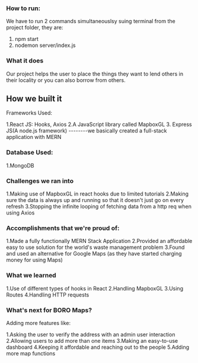 ### How to run:

We have to run 2 commands simultaneouslsy suing terminal from the project folder, they are:
1. npm start 
2. nodemon server/index.js

### What it does

Our project helps the user to place the things they want to lend others in their locality or you can also borrow from others.

## How we built it

Frameworks Used:

1.React JS: Hooks, Axios
2.A JavaScript library called MapboxGL
3. Express JS(A node.js framework)
--------we basically created a full-stack application with MERN


### Database Used:

1.MongoDB


### Challenges we ran into


1.Making use of MapboxGL in react hooks due to limited tutorials
2.Making sure the data is always up and running so that it doesn't just go on every refresh
3.Stopping the infinite looping of fetching data from a http req when using Axios


### Accomplishments that we're proud of:

1.Made a fully functionally MERN Stack Application
2.Provided an affordable easy to use solution for the world's waste management problem
3.Found and used an alternative for Google Maps (as they have started charging money for using Maps)


### What we learned

1.Use of different types of hooks in React
2.Handling MapboxGL
3.Using Routes
4.Handling HTTP requests


### What's next for BORO Maps?

Adding more features like:

1.Asking the user to verify the address with an admin user interaction
2.Allowing users to add more than one items
3.Making an easy-to-use dashboard
4.Keeping it affordable and reaching out to the people
5.Adding more map functions
